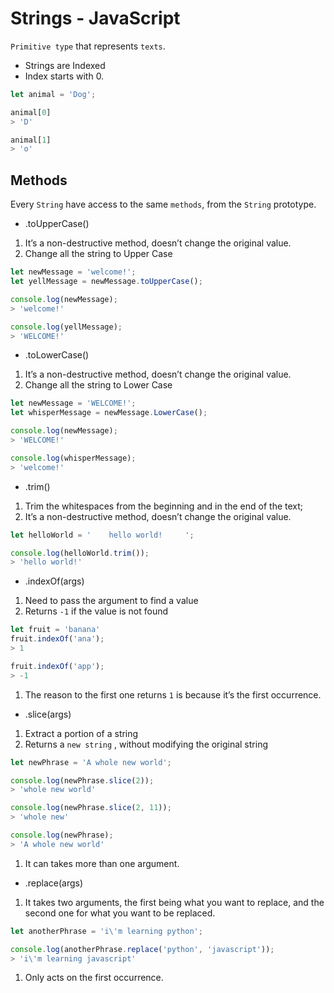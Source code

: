 # Strings - JavaScript

`Primitive type` that represents `texts`.

- Strings are Indexed
- Index starts with 0.

```jsx
let animal = 'Dog';

animal[0]
> 'D'

animal[1]
> 'o'
```

## Methods

Every `String` have access to the same `methods`, from the `String` prototype.

- .toUpperCase()
1. It’s a non-destructive method, doesn’t change the original value.
2. Change all the string to Upper Case

```jsx
let newMessage = 'welcome!';
let yellMessage = newMessage.toUpperCase();

console.log(newMessage);
> 'welcome!'

console.log(yellMessage);
> 'WELCOME!'
```

- .toLowerCase()
1. It’s a non-destructive method, doesn’t change the original value.
2. Change all the string to Lower Case

```jsx
let newMessage = 'WELCOME!';
let whisperMessage = newMessage.LowerCase();

console.log(newMessage);
> 'WELCOME!'

console.log(whisperMessage);
> 'welcome!'
```

- .trim()
1. Trim the whitespaces from the beginning and in the end of the text;
2. It’s a non-destructive method, doesn’t change the original value.

```jsx
let helloWorld = '    hello world!     ';

console.log(helloWorld.trim());
> 'hello world!'
```

- .indexOf(args)
1. Need to pass the argument to find a value
2. Returns `-1` if the value is not found

```jsx
let fruit = 'banana'
fruit.indexOf('ana');
> 1

fruit.indexOf('app');
> -1
```

1. The reason to the first one returns `1` is because it’s the first occurrence.

- .slice(args)
1. Extract a portion of a string
2. Returns a `new string` , without modifying the original string

```jsx
let newPhrase = 'A whole new world';

console.log(newPhrase.slice(2));
> 'whole new world'

console.log(newPhrase.slice(2, 11));
> 'whole new'

console.log(newPhrase);
> 'A whole new world'
```

1. It can takes more than one argument.

- .replace(args)
1. It takes two arguments, the first being what you want to replace, and the second one for what you want to be replaced.

```jsx
let anotherPhrase = 'i\'m learning python';

console.log(anotherPhrase.replace('python', 'javascript'));
> 'i\'m learning javascript'
```

1. Only acts on the first occurrence.